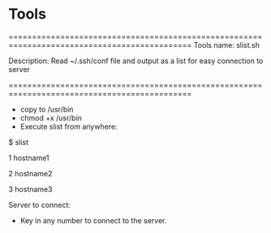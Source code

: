# Tools

=============================================================================================
Tools name: slist.sh

Description: Read ~/.ssh/conf file and output as a list for easy connection to server

=============================================================================================
- copy to /usr/bin
- chmod +x /usr/bin
- Execute slist from anywhere:

$ slist

1 hostname1

2 hostname2

3 hostname3

Server to connect:

- Key in any number to connect to the server.
